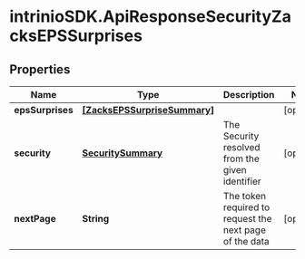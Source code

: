 # intrinioSDK.ApiResponseSecurityZacksEPSSurprises

## Properties
Name | Type | Description | Notes
------------ | ------------- | ------------- | -------------
**epsSurprises** | [**[ZacksEPSSurpriseSummary]**](ZacksEPSSurpriseSummary.md) |  | [optional] 
**security** | [**SecuritySummary**](SecuritySummary.md) | The Security resolved from the given identifier | [optional] 
**nextPage** | **String** | The token required to request the next page of the data | [optional] 


